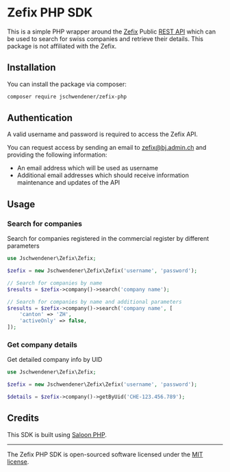# Zefix PHP SDK

This is a simple PHP wrapper around the [Zefix](https://www.zefix.admin.ch/de/search/entity/welcome) Public [REST API](https://www.zefix.admin.ch/ZefixPublicREST/swagger-ui/index.html) which can be used to search for swiss companies and retrieve their details.
This package is not affiliated with the Zefix.

## Installation

You can install the package via composer:
```sh
composer require jschwendener/zefix-php
```

## Authentication
A valid username and password is required to access the Zefix API.

You can request access by sending an email to zefix@bj.admin.ch and providing the following information:
- An email address which will be used as username
- Additional email addresses which should receive information maintenance and updates of the API

## Usage

### Search for companies
Search for companies registered in the commercial register by different parameters

```php
use Jschwendener\Zefix\Zefix;

$zefix = new Jschwendener\Zefix\Zefix('username', 'password');

// Search for companies by name
$results = $zefix->company()->search('company name');

// Search for companies by name and additional parameters
$results = $zefix->company()->search('company name', [
    'canton' => 'ZH',
    'activeOnly' => false,
]);
```

### Get company details
Get detailed company info by UID

```php
use Jschwendener\Zefix\Zefix;

$zefix = new Jschwendener\Zefix\Zefix('username', 'password');

$details = $zefix->company()->getByUid('CHE-123.456.789');
```

## Credits
This SDK is built using [Saloon PHP](https://docs.saloon.dev/).

---
The Zefix PHP SDK is open-sourced software licensed under the [MIT license](https://opensource.org/licenses/MIT).